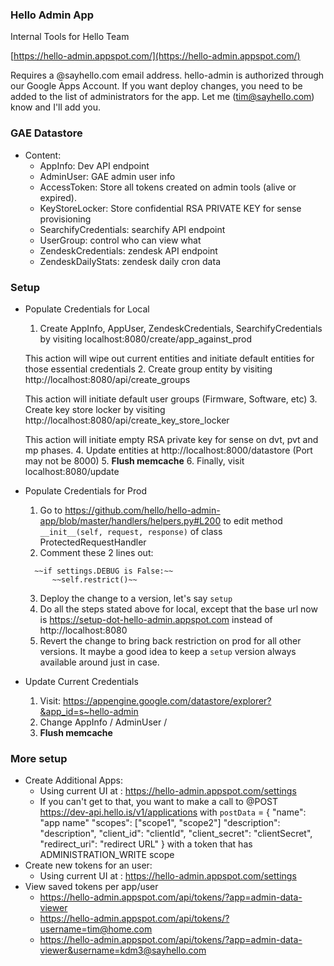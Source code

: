 ### Hello Admin App
Internal Tools for Hello Team

[https://hello-admin.appspot.com/](https://hello-admin.appspot.com/)

Requires a @sayhello.com email address.
hello-admin is authorized through our Google Apps Account. If you want deploy changes, you need to be added to the list of administrators for the app. Let me (tim@sayhello.com) know and I'll add you.


### GAE Datastore
- Content:
  - AppInfo: Dev API endpoint
  - AdminUser: GAE admin user info
  - AccessToken: Store all tokens created on admin tools (alive or expired). 
  - KeyStoreLocker: Store confidential RSA PRIVATE KEY for sense provisioning
  - SearchifyCredentials: searchify API endpoint
  - UserGroup: control who can view what
  - ZendeskCredentials: zendesk API endpoint
  - ZendeskDailyStats: zendesk daily cron data

### Setup

- Populate Credentials for Local
  1. Create AppInfo, AppUser, ZendeskCredentials, SearchifyCredentials by visiting localhost:8080/create/app_against_prod
    
    This action will wipe out current entities and initiate default entities for those essential credentials 
  2. Create group entity by visiting http://localhost:8080/api/create_groups 
    
    This action will initiate default user groups (Firmware, Software, etc)
  3. Create key store locker by visiting http://localhost:8080/api/create_key_store_locker
    
    This action will initiate empty RSA private key for sense on dvt, pvt and mp phases.
  4. Update entities at http://localhost:8000/datastore (Port may not be 8000)
  5. **Flush memcache**
  6. Finally, visit localhost:8080/update

- Populate Credentials for Prod
  1. Go to https://github.com/hello/hello-admin-app/blob/master/handlers/helpers.py#L200 to edit method `__init__(self, request, response)` of class ProtectedRequestHandler
  2. Comment these 2 lines out:
    
    ```
      ~~if settings.DEBUG is False:~~
          ~~self.restrict()~~
    ```
  3. Deploy the change to a version, let's say `setup`
  4. Do all the steps stated above for local, except that the base url now is https://setup-dot-hello-admin.appspot.com instead of http://localhost:8080
  5. Revert the change to bring back restriction on prod for all other versions. It maybe a good idea to keep a `setup` version always available around just in case.

- Update Current Credentials
  1. Visit: https://appengine.google.com/datastore/explorer?&app_id=s~hello-admin
  2. Change AppInfo / AdminUser /   
  3. **Flush memcache**
 

### More setup
- Create Additional Apps:
  - Using current UI at : https://hello-admin.appspot.com/settings
  - If you can't get to that, you want to make a call to  @POST https://dev-api.hello.is/v1/applications
      with `postData` = {
        "name": "app name"
        "scopes": ["scope1", "scope2"]
        "description": "description",
        "client_id": "clientId",
        "client_secret": "clientSecret",
        "redirect_uri": "redirect URL"
      } 
      with a token that has ADMINISTRATION_WRITE scope
- Create new tokens for an user:
  - Using current UI at : https://hello-admin.appspot.com/settings
- View saved tokens per app/user
  - https://hello-admin.appspot.com/api/tokens/?app=admin-data-viewer
  - https://hello-admin.appspot.com/api/tokens/?username=tim@home.com
  - https://hello-admin.appspot.com/api/tokens/?app=admin-data-viewer&username=kdm3@sayhello.com

